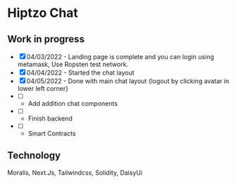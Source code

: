 # Hiptzo Chat

## Work in progress

- [x] 04/03/2022 - Landing page is complete and you can login using metamask, Use Ropsten test network.
- [x] 04/04/2022 - Started the chat layout
- [x] 04/05/2022 - Done with main chat layout {logout by clicking avatar in lower left corner}
- [ ] - Add addition chat components
- [ ] - Finish backend
- [ ] - Smart Contracts

## Technology

Moralis, Next.Js, Tailwindcss, Solidity, DaisyUi
